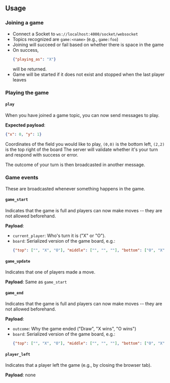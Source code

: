 ## Usage

### Joining a game
- Connect a Socket to `ws://localhost:4000/socket/websocket`
- Topics recognized are `game:<name>` (e.g., `game:foo`)
- Joining will succeed or fail based on whether there is space in the game
- On success,
  ```json
  {"playing_as": "X"}
  ```
  will be returned.
- Game will be started if it does not exist and stopped when the last player leaves

### Playing the game
#### `play`
When you have joined a game topic, you can now send messages to play.

**Expected payload**:
```json
{"x": 0, "y": 1}
```
Coordinates of the field you would like to play, `(0,0)` is the bottom left, `(2,2)` is the top right of the board
The server will validate whether it's your turn and respond with success or error.

The outcome of your turn is then broadcasted in another message.

### Game events
These are broadcasted whenever something happens in the game.

#### `game_start`
Indicates that the game is full and players can now make moves -- they are not allowed beforehand.

**Payload**:
- `current_player`: Who's turn it is ("X" or "O").
- `board`: Serialized version of the game board, e.g.:
  ```json
  {"top": ["", "X", "O"], "middle": ["", "", ""], "bottom": ["O", "X", ""]}
  ```

#### `game_update`
Indicates that one of players made a move.

**Payload**: Same as `game_start`

#### `game_end`
Indicates that the game is full and players can now make moves -- they are not allowed beforehand.

**Payload**:
- `outcome`: Why the game ended ("Draw", "X wins", "O wins")
- `board`: Serialized version of the game board, e.g.:
  ```json
  {"top": ["", "X", "O"], "middle": ["", "", ""], "bottom": ["O", "X", ""]}
  ```
#### `player_left`
Indicates that a player left the game (e.g., by closing the browser tab).

**Payload**: none
